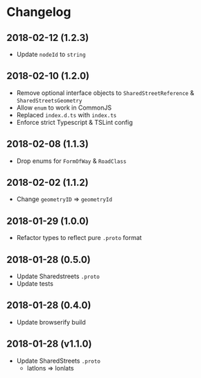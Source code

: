 # Changelog

## 2018-02-12 (1.2.3)

- Update `nodeId` to `string`

## 2018-02-10 (1.2.0)

- Remove optional interface objects to `SharedStreetReference` & `SharedStreetsGeometry`
- Allow `enum` to work in CommonJS
- Replaced `index.d.ts` with `index.ts`
- Enforce strict Typescript & TSLint config

## 2018-02-08 (1.1.3)

- Drop enums for `FormOfWay` & `RoadClass`

## 2018-02-02 (1.1.2)

- Change `geometryID` => `geometryId`

## 2018-01-29 (1.0.0)

- Refactor types to reflect pure `.proto` format

## 2018-01-28 (0.5.0)

- Update Sharedstreets `.proto`
- Update tests

## 2018-01-28 (0.4.0)

- Update browserify build

## 2018-01-28 (v1.1.0)

- Update SharedStreets `.proto`
  - latlons => lonlats